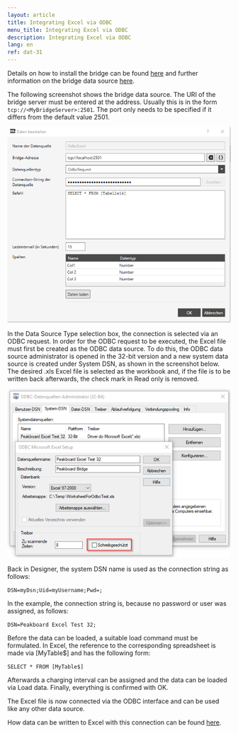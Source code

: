 ```yaml
---
layout: article
title: Integrating Excel via ODBC
menu_title: Integrating Excel via ODBC
description: Integrating Excel via ODBC
lang: en
ref: dat-31
---
```


Details on how to install the bridge can be found [here](/administration/01-en-install.html) and further information on the bridge data source [here](/data_sources/14-en-peakboard-bridge.html).

The following screenshot shows the bridge data source. The URI of the bridge server must be entered at the address. Usually this is in the form `tcp://<MyBridgeServer>:2501`. The port only needs to be specified if it differs from the default value 2501.

![ODBC login mask](/assets/images/data-sources/odbc-excel/odbc_form.png)

In the Data Source Type selection box, the connection is selected via an ODBC request.
In order for the ODBC request to be executed, the Excel file must first be created as the ODBC data source. To do this, the ODBC data source administrator is opened in the 32-bit version and a new system data source is created under System DSN, as shown in the screenshot below. The desired .xls Excel file is selected as the workbook and, if the file is to be written back afterwards, the check mark in Read only is removed.

![ODBC Data Source](/assets/images/data-sources/odbc-excel/odbc.png)

Back in Designer, the system DSN name is used as the connection string as follows:

```
DSN=myDsn;Uid=myUsername;Pwd=;
```

In the example, the connection string is, because no password or user was assigned, as follows:

```
DSN=Peakboard Excel Test 32;
```

Before the data can be loaded, a suitable load command must be formulated. In Excel, the reference to the corresponding spreadsheet is made via [MyTable$] and has the following form:

```
SELECT * FROM [MyTable$]
```

Afterwards a charging interval can be assigned and the data can be loaded via Load data. Finally, everything is confirmed with OK.

The Excel file is now connected via the ODBC interface and can be used like any other data source.

How data can be written to Excel with this connection can be found [here](/scripting/Samples/12-de-excel.html).